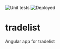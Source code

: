 
![Unit tests](https://github.com/PGRISEWOOD/tradelist/workflows/TEST/badge.svg) ![Deployed](https://github.com/PGRISEWOOD/tradelist/workflows/CICD/badge.svg)


# tradelist
Angular app for tradelist
